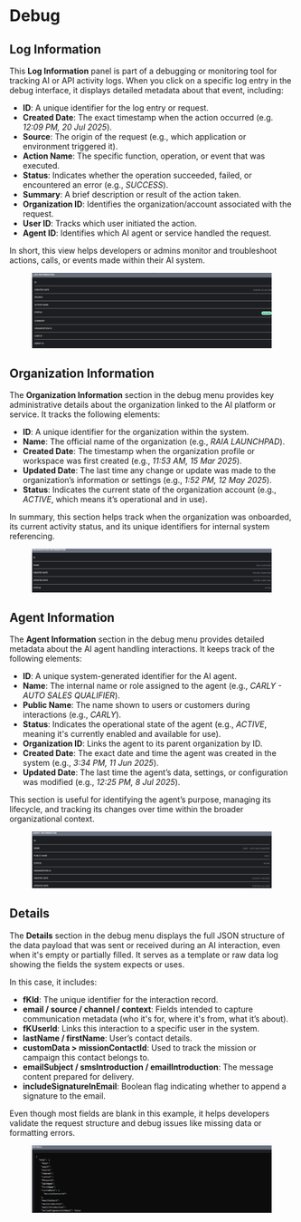 # Debug

## Log Information

This **Log Information** panel is part of a debugging or monitoring tool for tracking AI or API activity logs. When you click on a specific log entry in the debug interface, it displays detailed metadata about that event, including:

* **ID**: A unique identifier for the log entry or request.
* **Created Date**: The exact timestamp when the action occurred (e.g. _12:09 PM, 20 Jul 2025_).
* **Source**: The origin of the request (e.g., which application or environment triggered it).
* **Action Name**: The specific function, operation, or event that was executed.
* **Status**: Indicates whether the operation succeeded, failed, or encountered an error (e.g., _SUCCESS_).
* **Summary**: A brief description or result of the action taken.
* **Organization ID**: Identifies the organization/account associated with the request.
* **User ID**: Tracks which user initiated the action.
* **Agent ID**: Identifies which AI agent or service handled the request.

In short, this view helps developers or admins monitor and troubleshoot actions, calls, or events made within their AI system.

<figure><img src="../.gitbook/assets/image (8).png" alt=""><figcaption></figcaption></figure>

## Organization Information

The **Organization Information** section in the debug menu provides key administrative details about the organization linked to the AI platform or service. It tracks the following elements:

* **ID**: A unique identifier for the organization within the system.
* **Name**: The official name of the organization (e.g., _RAIA LAUNCHPAD_).
* **Created Date**: The timestamp when the organization profile or workspace was first created (e.g., _11:53 AM, 15 Mar 2025_).
* **Updated Date**: The last time any change or update was made to the organization’s information or settings (e.g., _1:52 PM, 12 May 2025_).
* **Status**: Indicates the current state of the organization account (e.g., _ACTIVE_, which means it’s operational and in use).

In summary, this section helps track when the organization was onboarded, its current activity status, and its unique identifiers for internal system referencing.

<figure><img src="../.gitbook/assets/image (9).png" alt=""><figcaption></figcaption></figure>

## Agent Information

The **Agent Information** section in the debug menu provides detailed metadata about the AI agent handling interactions. It keeps track of the following elements:

* **ID**: A unique system-generated identifier for the AI agent.
* **Name**: The internal name or role assigned to the agent (e.g., _CARLY - AUTO SALES QUALIFIER_).
* **Public Name**: The name shown to users or customers during interactions (e.g., _CARLY_).
* **Status**: Indicates the operational state of the agent (e.g., _ACTIVE_, meaning it's currently enabled and available for use).
* **Organization ID**: Links the agent to its parent organization by ID.
* **Created Date**: The exact date and time the agent was created in the system (e.g., _3:34 PM, 11 Jun 2025_).
* **Updated Date**: The last time the agent’s data, settings, or configuration was modified (e.g., _12:25 PM, 8 Jul 2025_).

This section is useful for identifying the agent’s purpose, managing its lifecycle, and tracking its changes over time within the broader organizational context.

<figure><img src="../.gitbook/assets/image (10).png" alt=""><figcaption></figcaption></figure>

## Details

The **Details** section in the debug menu displays the full JSON structure of the data payload that was sent or received during an AI interaction, even when it's empty or partially filled. It serves as a template or raw data log showing the fields the system expects or uses.

In this case, it includes:

* **fKId**: The unique identifier for the interaction record.
* **email / source / channel / context**: Fields intended to capture communication metadata (who it's for, where it's from, what it’s about).
* **fKUserId**: Links this interaction to a specific user in the system.
* **lastName / firstName**: User’s contact details.
* **customData > missionContactId**: Used to track the mission or campaign this contact belongs to.
* **emailSubject / smsIntroduction / emailIntroduction**: The message content prepared for delivery.
* **includeSignatureInEmail**: Boolean flag indicating whether to append a signature to the email.

Even though most fields are blank in this example, it helps developers validate the request structure and debug issues like missing data or formatting errors.

<figure><img src="../.gitbook/assets/image (12).png" alt=""><figcaption></figcaption></figure>


